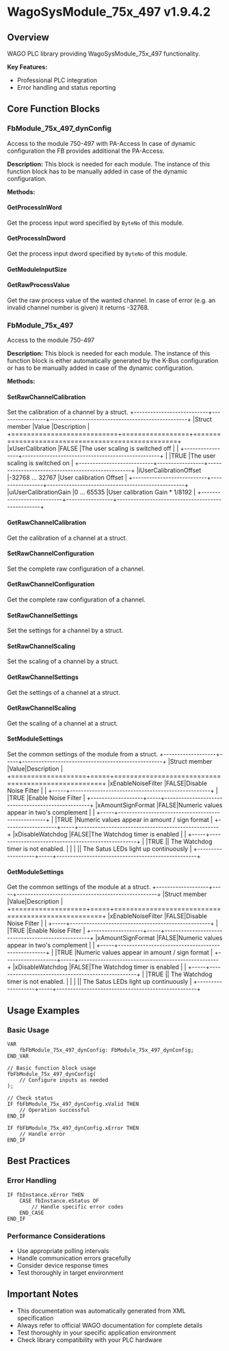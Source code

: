 # WagoSysModule_75x_497 v1.9.4.2

## Overview
WAGO PLC library providing WagoSysModule_75x_497 functionality.

**Key Features:**
- Professional PLC integration
- Error handling and status reporting

## Core Function Blocks

### FbModule_75x_497_dynConfig
Access to the module 750-497 with PA-Access In case of dynamic configuration the FB provides additional the PA-Access.

**Description:**
This block is needed for each module. The instance of this function block has to be manually added in case of the dynamic configuration.

**Methods:**

#### GetProcessInWord
Get the process input word specified by ``ByteNo`` of this module.

#### GetProcessInDword
Get the process input dword specified by ``ByteNo`` of this module.

#### GetModuleInputSize
#### GetRawProcessValue
Get the raw process value of the wanted channel. In case of error (e.g. an invalid channel number is given) it returns -32768.

### FbModule_75x_497
Access to the module 750-497

**Description:**
This block is needed for each module. The instance of this function block is either automatically generated by the K-Bus configuration or has to be manually added in case of the dynamic configuration.

**Methods:**

#### SetRawChannelCalibration
Set the calibration of a channel by a struct. +---------------------------+-----------------+--------------------------------------------------+ |Struct member |Value |Description | +===========================+=================+==================================================+ |xUserCalibration |FALSE |The user scaling is switched off | | +-----------------+--------------------------------------------------+ | |TRUE |The user scaling is switched on | +---------------------------+-----------------+--------------------------------------------------+ |iUserCalibrationOffset |-32768 ... 32767 |User calibration Offset | +---------------------------+-----------------+--------------------------------------------------+ |uiUserCalibrationGain |0 ... 65535 |User calibration Gain * 1/8192 | +---------------------------+-----------------+--------------------------------------------------+

#### GetRawChannelCalibration
Get the calibration of a channel at a struct.

#### SetRawChannelConfiguration
Set the complete raw configuration of a channel.

#### GetRawChannelConfiguration
Get the complete raw configuration of a channel.

#### SetRawChannelSettings
Set the settings for a channel by a struct.

#### SetRawChannelScaling
Set the scaling of a channel by a struct.

#### GetRawChannelSettings
Get the settings of a channel at a struct.

#### GetRawChannelScaling
Get the scaling of a channel at a struct.

#### SetModuleSettings
Set the common settings of the module from a struct. +-------------------+-----+---------------------------------------------------+ |Struct member |Value|Description | +===================+=====+===================================================+ |xEnableNoiseFilter |FALSE|Disable Noise Filter | | +-----+---------------------------------------------------+ | |TRUE |Enable Noise Filter | +-------------------+-----+---------------------------------------------------+ |xAmountSignFormat |FALSE|Numeric values appear in two's complement | | +-----+---------------------------------------------------+ | |TRUE |Numeric values appear in amount / sign format | +-------------------+-----+---------------------------------------------------+ |xDisableWatchdog |FALSE|The Watchdog timer is enabled | | +-----+---------------------------------------------------+ | |TRUE || The Watchdog timer is not enabled. | | | || The Satus LEDs light up continuously | +-------------------+-----+---------------------------------------------------+

#### GetModuleSettings
Get the common settings of the module at a struct. +-------------------+-----+---------------------------------------------------+ |Struct member |Value|Description | +===================+=====+===================================================+ |xEnableNoiseFilter |FALSE|Disable Noise Filter | | +-----+---------------------------------------------------+ | |TRUE |Enable Noise Filter | +-------------------+-----+---------------------------------------------------+ |xAmountSignFormat |FALSE|Numeric values appear in two's complement | | +-----+---------------------------------------------------+ | |TRUE |Numeric values appear in amount / sign format | +-------------------+-----+---------------------------------------------------+ |xDisableWatchdog |FALSE|The Watchdog timer is enabled | | +-----+---------------------------------------------------+ | |TRUE || The Watchdog timer is not enabled. | | | || The Satus LEDs light up continuously | +-------------------+-----+---------------------------------------------------+

## Usage Examples

### Basic Usage
```iec
VAR
    fbFbModule_75x_497_dynConfig: FbModule_75x_497_dynConfig;
END_VAR

// Basic function block usage
fbFbModule_75x_497_dynConfig(
    // Configure inputs as needed
);

// Check status
IF fbFbModule_75x_497_dynConfig.xValid THEN
    // Operation successful
END_IF

IF fbFbModule_75x_497_dynConfig.xError THEN
    // Handle error
END_IF
```

## Best Practices

### Error Handling
```iec
IF fbInstance.xError THEN
    CASE fbInstance.eStatus OF
        // Handle specific error codes
    END_CASE
END_IF
```

### Performance Considerations
- Use appropriate polling intervals
- Handle communication errors gracefully
- Consider device response times
- Test thoroughly in target environment

## Important Notes

- This documentation was automatically generated from XML specification
- Always refer to official WAGO documentation for complete details
- Test thoroughly in your specific application environment
- Check library compatibility with your PLC hardware

